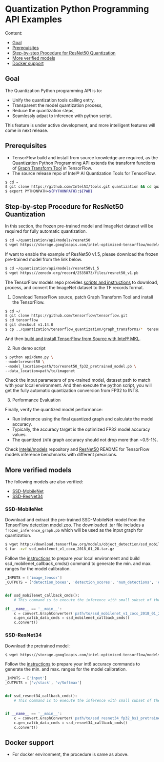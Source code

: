 # Quantization Python Programming API Examples

Content:
* [Goal](#goal)
* [Prerequisites](#prerequisites)
* [Step-by-step Procedure for ResNet50 Quantization](#step-by-step-procedure-for-resnet50-quantization)
* [More verified models](#more-verified-models)
* [Docker support](#docker-support)



## Goal

The Quantization Python programming API is to:
* Unify the quantization tools calling entry, 
* Transparent the model quantization process, 
* Reduce the quantization steps,
* Seamlessly adpat to inference with python script.

This feature is under active development, and more intelligent features will come in next release.



## Prerequisites

* TensorFlow build and install from source knowledge are required, as the Quantization Python Programming API extends the transform functions of [Graph Transform Tool](https://github.com/tensorflow/tensorflow/blob/master/tensorflow/tools/graph_transforms/README.md) in TensorFlow.
* The source release repo of Intel® AI Quantization Tools for TensorFlow.
```bash
$ cd ~
$ git clone https://github.com/IntelAI/tools.git quantization && cd quantization
$ export PYTHONPATH=${PYTHONPATH}:${PWD}
```



## Step-by-step Procedure for ResNet50 Quantization

In this section, the frozen pre-trained model and ImageNet dataset will be required for fully automatic quantization. 

```bash
$ cd ~/quantization/api/models/resnet50
$ wget https://storage.googleapis.com/intel-optimized-tensorflow/models/resnet50_fp32_pretrained_model.pb
```

If want to enable the example of ResNet50 v1.5, please download the frozen pre-trained model from the link below.

```bash
$ cd ~/quantization/api/models/resnet50v1_5
$ wget https://zenodo.org/record/2535873/files/resnet50_v1.pb
```

The TensorFlow models repo provides [scripts and instructions](https://github.com/tensorflow/models/tree/master/research/slim#an-automated-script-for-processing-imagenet-data) to download, process, and convert the ImageNet dataset to the TF records format.

1. Download TensorFlow source, patch Graph Transform Tool and install the TensorFlow.
```bash
$ cd ~/
$ git clone https://github.com/tensorflow/tensorflow.git
$ cd tensorflow
$ git checkout v1.14.0
$ cp ../quantization/tensorflow_quantization/graph_transforms/*  tensorflow/tools/graph_transforms/
```
And then [build and install TensorFlow from Source with Intel® MKL](https://software.intel.com/en-us/articles/intel-optimization-for-tensorflow-installation-guide).



2. Run demo script
```bash
$ python api/demo.py \
--model=resnet50 \
--model_location=path/to/resnet50_fp32_pretrained_model.pb \
--data_location=path/to/imagenet
```

Check the input parameters of pre-trained model, dataset path to match with your local environment. And then execute the python script, you will get the fully automatic quantization conversion from FP32 to INT8.



3. Performance Evaluation

Finally, verify the quantized model performance:
 * Run inference using the final quantized graph and calculate the model accuracy.
 * Typically, the accuracy target is the optimized FP32 model accuracy values.
 * The quantized `INT8` graph accuracy should not drop more than ~0.5-1%.

 Check [Intelai/models](https://github.com/IntelAI/models) repository and [ResNet50](https://github.com/IntelAI/models/tree/master/benchmarks/image_recognition/tensorflow/resnet50) README for TensorFlow models inference benchmarks with different precisions.



## More verified models

The following models are also verified:

- [SSD-MobileNet](#ssd-mobilenet)
- [SSD-ResNet34](#ssd-resnet34)



### SSD-MobileNet

Download and extract the pre-trained SSD-MobileNet model from the [TensorFlow detection model zoo](https://github.com/tensorflow/models/blob/master/research/object_detection/g3doc/detection_model_zoo.md#coco-trained-models). The downloaded .tar file includes a `frozen_inference_graph.pb` which will be used as the input graph for quantization.

```bash
$ wget http://download.tensorflow.org/models/object_detection/ssd_mobilenet_v1_coco_2018_01_28.tar.gz
$ tar -xvf ssd_mobilenet_v1_coco_2018_01_28.tar.gz
```



Follow the [instructions](https://github.com/IntelAI/models/blob/master/benchmarks/object_detection/tensorflow/ssd-mobilenet/README.md#int8-inference-instructions) to prepare your local environment and build ssd_mobilenet_callback_cmds() command to generate the min. and max. ranges for the model calibration.

```python
_INPUTS = ['image_tensor']
_OUTPUTS = ['detection_boxes', 'detection_scores', 'num_detections', 'detection_classes']


def ssd_mobilenet_callback_cmds():
    # This command is to execute the inference with small subset of the training dataset, and get the min and max log output.

if __name__ == '__main__':
    c = convert.GraphConverter('path/to/ssd_mobilenet_v1_coco_2018_01_28/frozen_inference_graph.pb', None, _INPUTS, _OUTPUTS, excluded_ops=['ConcatV2'], per_channel=True)
    c.gen_calib_data_cmds = ssd_mobilenet_callback_cmds()
    c.convert()
```





### SSD-ResNet34

Download the pretrained model:

```bash
$ wget https://storage.googleapis.com/intel-optimized-tensorflow/models/ssd_resnet34_fp32_bs1_pretrained_model.pb
```



Follow the [instructions](https://github.com/IntelAI/models/blob/master/benchmarks/object_detection/tensorflow/ssd-resnet34/README.md#int8-inference-instructions) to prepare your int8 accuracy commands to generate the min. and max. ranges for the model calibration.

```python
_INPUTS = ['input']
_OUTPUTS = ['v/stack', 'v/Softmax']


def ssd_resnet34_callback_cmds():
    # This command is to execute the inference with small subset of the training dataset, and get the min and max log output.


if __name__ == '__main__':
    c = convert.GraphConverter('path/to/ssd_resnet34_fp32_bs1_pretrained_model.pb', None, _INPUTS, _OUTPUTS, excluded_ops=['ConcatV2'])
    c.gen_calib_data_cmds = ssd_resnet34_callback_cmds()
    c.convert()
```





## Docker support

* For docker environment, the procedure is same as above. 

